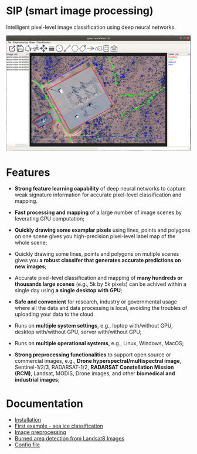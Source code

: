 
# SIP (smart image processing) 

Intelligent pixel-level image classification using deep neural networks.

![](./pics/vhr.png)

# Features

* **Strong feature learning capability** of deep neural networks to capture weak signature information for accurate pixel-level classification and mapping.

* **Fast processing and mapping** of a large number of image scenes by leverating GPU computation;

* **Quickly drawing some examplar pixels** using lines, points and polygons on one scene gives you high-precision pixel-level label map of the whole scene;

* Quickly drawing some lines, points and polygons on mutiple scenes gives you **a robust classifer that generates accurate predictions on new images**; 

* Accurate pixel-level classification and mapping of **many hundreds or thousands large scenes** (e.g., 5k by 5k pixels) can be achived within a single day using **a single desktop with GPU**;

* **Safe and convenient** for research, industry or governmental usage where all the data and data processing is local, avoiding the troubles of uploading your data to the cloud.

* Runs on **multiple system settings**, e.g., loptop with/without GPU, desktop with/without GPU, server with/without GPU; 

* Runs on **multiple operational systems**, e.g., Linux, Windows, MacOS; 

* **Strong preprocessing functionalities** to support open source or commercial images, e.g., **Drone hyperspectral/multispectral image**, Sentinel-1/2/3, RADARSAT-1/2, **RADARSAT Constellation Mission (RCM)**, Landsat, MODIS, Drone images, and other **biomedical and industrial images**;

# Documentation
* [Installation](docs/installation.md)
* [First example - sea ice classification](docs/first_example.md)
* [Image preprocessing](docs/sentinel1_preprocessing.md)
* [Burned area detection from Landsat8 Images](docs/ba_landsat8.md)
* [Config file](docs/config_file.md)
<!---* [Getting started](docs/get-started.md)--->
<!---* [Introduction](intro.md)--->
<!---* [Parameters](parameters.md)--->
<!---* [How To](how-to.md)--->
<!---* [FAQ](faq.md)--->
<!---* [Related Websites](related-website.md)--->



